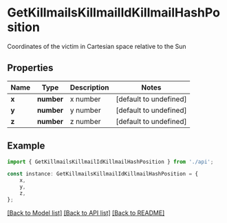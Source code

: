 # GetKillmailsKillmailIdKillmailHashPosition

Coordinates of the victim in Cartesian space relative to the Sun 

## Properties

Name | Type | Description | Notes
------------ | ------------- | ------------- | -------------
**x** | **number** | x number | [default to undefined]
**y** | **number** | y number | [default to undefined]
**z** | **number** | z number | [default to undefined]

## Example

```typescript
import { GetKillmailsKillmailIdKillmailHashPosition } from './api';

const instance: GetKillmailsKillmailIdKillmailHashPosition = {
    x,
    y,
    z,
};
```

[[Back to Model list]](../README.md#documentation-for-models) [[Back to API list]](../README.md#documentation-for-api-endpoints) [[Back to README]](../README.md)
